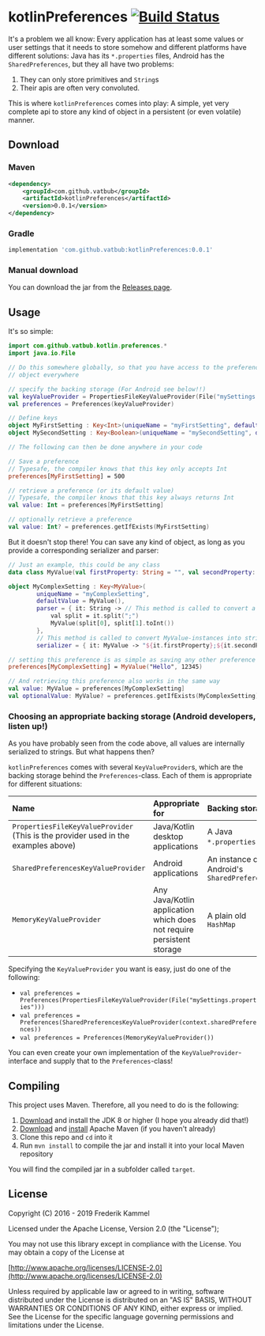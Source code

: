 # kotlinPreferences [![Build Status](https://travis-ci.org/vatbub/kotlinPreferences.svg?branch=master)](https://travis-ci.org/vatbub/kotlinPreferences)
It's a problem we all know: Every application has at least some values 
or user settings that it needs to store somehow and different platforms 
have different solutions:
Java has its `*.properties` files, Android has the `SharedPreferences`, 
but they all have two problems:
1. They can only store primitives and `String`s 
2. Their apis are often very convoluted.

This is where `kotlinPreferences` comes into play: A simple, yet very complete 
api to store any kind of object in a persistent (or even volatile) manner.

## Download
### Maven
```xml
<dependency>
    <groupId>com.github.vatbub</groupId>
    <artifactId>kotlinPreferences</artifactId>
    <version>0.0.1</version>
</dependency>
```

### Gradle
```groovy
implementation 'com.github.vatbub:kotlinPreferences:0.0.1'
```

### Manual download
You can download the jar from the [Releases page](https://github.com/vatbub/kotlinPreferences/releases).

## Usage
It's so simple:
```kotlin
import com.github.vatbub.kotlin.preferences.*
import java.io.File

// Do this somewhere globally, so that you have access to the preferences
// object everywhere

// specify the backing storage (For Android see below!!)
val keyValueProvider = PropertiesFileKeyValueProvider(File("mySettings.properties"))
val preferences = Preferences(keyValueProvider)

// Define keys
object MyFirstSetting : Key<Int>(uniqueName = "myFirstSetting", defaultValue = 12345, parser = { it.toInt() }, serializer = { it.toString() })
object MySecondSetting : Key<Boolean>(uniqueName = "mySecondSetting", defaultValue = true, parser = { it.toBoolean() }, serializer = { it.toString() })

// The following can then be done anywhere in your code

// Save a preference
// Typesafe, the compiler knows that this key only accepts Int
preferences[MyFirstSetting] = 500

// retrieve a preference (or its default value)
// Typesafe, the compiler knows that this key always returns Int
val value: Int = preferences[MyFirstSetting]

// optionally retrieve a preference
val value: Int? = preferences.getIfExists(MyFirstSetting)
```

But it doesn't stop there! You can save any kind of object, as long as 
you provide a corresponding serializer and parser:

```kotlin
// Just an example, this could be any class
data class MyValue(val firstProperty: String = "", val secondProperty: Int = 0)

object MyComplexSetting : Key<MyValue>(
        uniqueName = "myComplexSetting",
        defaultValue = MyValue(),
        parser = { it: String -> // This method is called to convert a String into a MyValue-instance
            val split = it.split(";")
            MyValue(split[0], split[1].toInt())
        },
        // This method is called to convert MyValue-instances into strings
        serializer = { it: MyValue -> "${it.firstProperty};${it.secondProperty}" })

// setting this preference is as simple as saving any other preference
preferences[MyComplexSetting] = MyValue("Hello", 12345)

// And retrieving this preference also works in the same way
val value: MyValue = preferences[MyComplexSetting]
val optionalValue: MyValue? = preferences.getIfExists(MyComplexSetting)
``` 

### Choosing an appropriate backing storage (Android developers, listen up!)
As you have probably seen from the code above, all values are internally
serialized to strings. But what happens then? 

`kotlinPreferences` comes with several `KeyValueProvider`s, which are
the backing storage behind the `Preferences`-class. 
Each of them is appropriate for different situations:

| Name                                                                               | Appropriate for                                                       | Backing storage                              |
|:-----------------------------------------------------------------------------------|:----------------------------------------------------------------------|:---------------------------------------------|
| `PropertiesFileKeyValueProvider` (This is the provider used in the examples above) | Java/Kotlin desktop applications                                      | A Java `*.properties`-file                   |
| `SharedPreferencesKeyValueProvider`                                                | Android applications                                                  | An instance of Android's `SharedPreferences` |
| `MemoryKeyValueProvider`                                                           | Any Java/Kotlin application which does not require persistent storage | A plain old `HashMap`                        |

Specifying the `KeyValueProvider` you want is easy, just do one of the following:
- `val preferences = Preferences(PropertiesFileKeyValueProvider(File("mySettings.properties")))`
- `val preferences = Preferences(SharedPreferencesKeyValueProvider(context.sharedPreferences))`
- `val preferences = Preferences(MemoryKeyValueProvider())`

You can even create your own implementation of the `KeyValueProvider`-interface and supply that to the `Preferences`-class!

## Compiling
This project uses Maven. Therefore, all you need to do is the following:

1. [Download](https://www.oracle.com/technetwork/java/javase/downloads/jdk8-downloads-2133151.html) and install the JDK 8 or higher (I hope you already did that!)
2. [Download](https://maven.apache.org/download.cgi) and [install](https://maven.apache.org/install.html) Apache Maven (if you haven't already)
3. Clone this repo and `cd` into it
4. Run `mvn install` to compile the jar and install it into your local Maven repository

You will find the compiled jar in a subfolder called `target`.

## License
Copyright (C) 2016 - 2019 Frederik Kammel

Licensed under the Apache License, Version 2.0 (the "License");

You may not use this library except in compliance with the License.
You may obtain a copy of the License at

[http://www.apache.org/licenses/LICENSE-2.0](http://www.apache.org/licenses/LICENSE-2.0)

Unless required by applicable law or agreed to in writing, software
distributed under the License is distributed on an "AS IS" BASIS,
WITHOUT WARRANTIES OR CONDITIONS OF ANY KIND, either express or implied.
See the License for the specific language governing permissions and
limitations under the License.
